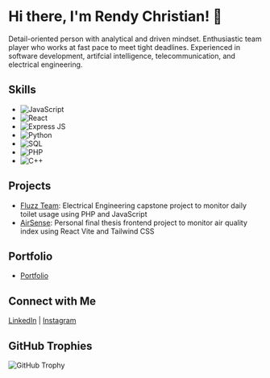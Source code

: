 # Hi there, I'm Rendy Christian! 👋

Detail-oriented person with analytical and driven mindset. Enthusiastic team player who works at fast pace to meet tight deadlines. Experienced in software development, artifcial intelligence, telecommunication, and electrical engineering.

## Skills

- ![JavaScript](https://img.shields.io/badge/JavaScript-Proficient-yellow)
- ![React](https://img.shields.io/badge/React-Intermediate-blue)
- ![Express JS](https://img.shields.io/badge/Express%20JS-Intermediate-green)
- ![Python](https://img.shields.io/badge/Python-Intermediate-blue)
- ![SQL](https://img.shields.io/badge/SQL-Intermediate-orange)
- ![PHP](https://img.shields.io/badge/PHP-Beginner-red)
- ![C++](https://img.shields.io/badge/C++-Proficient-purple)

## Projects

- [Fluzz Team](https://github.com/rendychristiann/toilet-monitoring-system): Electrical Engineering capstone project to monitor daily toilet usage using PHP and JavaScript
- [AirSense](https://github.com/rendychristiann/airsense): Personal final thesis frontend project to monitor air quality index using React Vite and Tailwind CSS


## Portfolio

- [Portfolio](https://rendychristiann.github.io/portfolio-rendy/)

## Connect with Me

[LinkedIn](https://www.linkedin.com/in/rendy-christian-siahaan/) | [Instagram](https://www.instagram.com/rendychristian_/)

## GitHub Trophies

![GitHub Trophy](https://github-profile-trophy.vercel.app/?username=johndoe)
